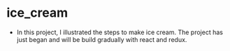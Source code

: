 # ice_cream

- In this project, I illustrated the steps to make ice cream. The project has just began and will be build gradually with react and redux. 
